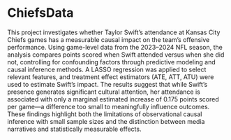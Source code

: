 # ChiefsData
This project investigates whether Taylor Swift’s attendance at Kansas City Chiefs games has a measurable causal impact on the team’s offensive performance. Using game-level data from the 2023–2024 NFL season, the analysis compares points scored when Swift attended versus when she did not, controlling for confounding factors through predictive modeling and causal inference methods. A LASSO regression was applied to select relevant features, and treatment effect estimators (ATE, ATT, ATU) were used to estimate Swift’s impact. The results suggest that while Swift’s presence generates significant cultural attention, her attendance is associated with only a marginal estimated increase of 0.175 points scored per game—a difference too small to meaningfully influence outcomes. These findings highlight both the limitations of observational causal inference with small sample sizes and the distinction between media narratives and statistically measurable effects.
